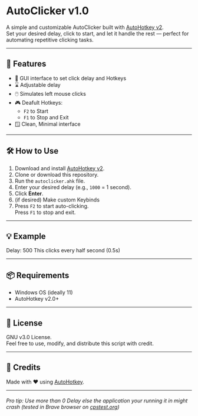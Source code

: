 # AutoClicker v1.0

A simple and customizable AutoClicker built with [AutoHotkey v2](https://www.autohotkey.com/).  
Set your desired delay, click to start, and let it handle the rest — perfect for automating repetitive clicking tasks.

---

## 🚀 Features

- 🔘 GUI interface to set click delay and Hotkeys
- ⌛ Adjustable delay
- 🖱️ Simulates left mouse clicks
- 🎮 Deafult Hotkeys:
  - `F2` to Start
  - `F1` to Stop and Exit
- 🪟 Clean, Minimal interface

---

## 🛠️ How to Use

1. Download and install [AutoHotkey v2](https://www.autohotkey.com/download/).
2. Clone or download this repository.
3. Run the `autoclicker.ahk` file.
4. Enter your desired delay (e.g., `1000` = 1 second).
5. Click **Enter**.
6. (if desired) Make custom Keybinds
7. Press `F2` to start auto-clicking.  
   Press `F1` to stop and exit.

---

## 💡 Example

Delay: 500
This clicks every half second (0.5s)

---

## 📦 Requirements

- Windows OS (ideally 11)
- AutoHotkey v2.0+

---

## 📄 License

GNU v3.0 License.  
Feel free to use, modify, and distribute this script with credit.

---

## 🙌 Credits

Made with ❤️ using [AutoHotkey](https://www.autohotkey.com/).

___

###### Pro tip: Use more than 0 Delay else the application your running it in might crash (tested in Brave browser on [cpstest.org](https://cpstest.org/1-seconds.php))
